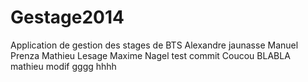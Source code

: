 Gestage2014
===========

Application de gestion des stages de BTS
Alexandre jaunasse
Manuel Prenza
Mathieu Lesage
Maxime Nagel
test commit
Coucou
BLABLA mathieu 
modif
gggg
hhhh
